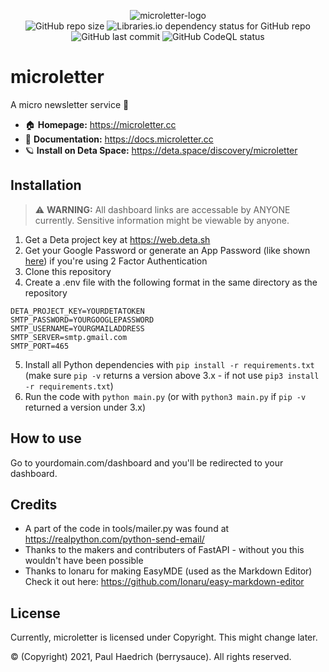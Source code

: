 <p align="center">
  <img src="https://i.ibb.co/wz12ysJ/githublogo-big.png" alt="microletter-logo" border="0">
  <br>
  <img alt="GitHub repo size" src="https://img.shields.io/github/repo-size/berrysauce/microletter">
  <img alt="Libraries.io dependency status for GitHub repo" src="https://img.shields.io/librariesio/github/berrysauce/microletter">
  <img alt="GitHub last commit" src="https://img.shields.io/github/last-commit/berrysauce/microletter">
  <img alt="GitHub CodeQL status" src="https://github.com/berrysauce/microletter/actions/workflows/codeql-analysis.yml/badge.svg">
</p>

# microletter
A micro newsletter service 📨

* 🏠 **Homepage:** https://microletter.cc
* 📘 **Documentation:** https://docs.microletter.cc
* 🪐 **Install on Deta Space:** https://deta.space/discovery/microletter

## Installation
> ⚠ **WARNING:** All dashboard links are accessable by ANYONE currently. Sensitive information might be viewable by anyone.
1. Get a Deta project key at https://web.deta.sh
2. Get your Google Password or generate an App Password (like shown [here](https://support.google.com/accounts/answer/185833?hl=en)) if you're using 2 Factor Authentication
3. Clone this repository
4. Create a .env file with the following format in the same directory as the repository
```
DETA_PROJECT_KEY=YOURDETATOKEN
SMTP_PASSWORD=YOURGOOGLEPASSWORD
SMTP_USERNAME=YOURGMAILADDRESS
SMTP_SERVER=smtp.gmail.com
SMTP_PORT=465
```
5. Install all Python dependencies with `pip install -r requirements.txt` (make sure `pip -v` returns a version above 3.x - if not use `pip3 install -r requirements.txt`)
6. Run the code with `python main.py` (or with `python3 main.py` if `pip -v` returned a version under 3.x)

## How to use
Go to yourdomain.com/dashboard and you'll be redirected to your dashboard.

## Credits
- A part of the code in tools/mailer.py was found at https://realpython.com/python-send-email/
- Thanks to the makers and contributers of FastAPI - without you this wouldn't have been possible
- Thanks to lonaru for making EasyMDE (used as the Markdown Editor) Check it out here: https://github.com/Ionaru/easy-markdown-editor

## License
Currently, microletter is licensed under Copyright. This might change later.

© (Copyright) 2021, Paul Haedrich (berrysauce). All rights reserved. 
